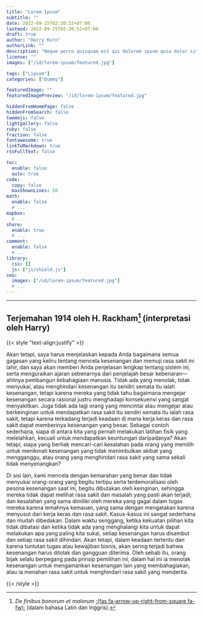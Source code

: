```yaml
---
title: "Lorem Ipsum"
subtitle: ""
date: 2022-09-25T02:20:52+07:00
lastmod: 2022-09-25T02:20:52+07:00
draft: true
author: "Harry Kurn"
authorLink: ""
description: "Neque porro quisquam est qui dolorem ipsum quia dolor sit amet, consectetur, adipisci velit ..."
license: ""
images: ["/id/lorem-ipsum/featured.jpg"]

tags: ["Lipsum"]
categories: ["Dummy"]

featuredImage: ""
featuredImagePreview: "/id/lorem-ipsum/featured.jpg"

hiddenFromHomePage: false
hiddenFromSearch: false
twemoji: false
lightgallery: false
ruby: false
fraction: false
fontawesome: true
linkToMarkdown: true
rssFullText: false

toc:
  enable: false
  auto: true
code:
  copy: false
  maxShownLines: 50
math:
  enable: false
  # ...
mapbox:
  # ...
share:
  enable: true
  # ...
comment:
  enable: false
  # ...
library:
  css: []
  js: ["js/shield.js"]
seo:
  images: ["/id/lorem-ipsum/featured.jpg"]
  # ...
---
```


<!--more-->

---

## Terjemahan 1914 oleh H. Rackham[^1] (interpretasi oleh Harry)

[^1]: *De finibus bonorum et malorum* [:(fas fa-arrow-up-right-from-square fa-fw):][dfbem] (dalam bahasa Latin dan Inggris).

[dfbem]: https://archive.org/details/definibusbonoru02cicegoog "De finibus bonorum et malorum"

{{< style "text-align:justify" >}}

Akan tetapi, saya harus menjelaskan kepada Anda bagaimana semua gagasan yang keliru tentang mencela kesenangan
dan memuji rasa sakit ini lahir, dan saya akan memberi Anda penjelasan lengkap tentang sistem ini, serta menguraikan
ajaran sebenarnya dari penjelajah besar kebenaran—ahlinya pembangun kebahagiaan manusia. Tidak ada yang menolak, tidak
menyukai, atau menghindari kesenangan itu sendiri semata itu ialah kesenangan, tetapi karena mereka yang tidak tahu
bagaimana mengejar kesenangan secara rasional justru menghadapi konsekuensi yang sangat menyakitkan. Juga tidak ada
lagi orang yang mencintai atau mengejar atau berkeinginan untuk mendapatkan rasa sakit itu sendiri semata itu ialah
rasa sakit, tetapi karena terkadang terjadi keadaan di mana kerja keras dan rasa sakit dapat memberinya kesenangan
yang besar. Sebagai contoh sederhana, siapa di antara kita yang pernah melakukan latihan fisik yang melelahkan,
kecuali untuk mendapatkan keuntungan daripadanya? Akan tetapi, siapa yang berhak mencari-cari kesalahan
pada orang yang memilih untuk menikmati kesenangan yang tidak menimbulkan akibat yang mengganggu,
atau orang yang menghindari rasa sakit yang sama sekali tidak menyenangkan?

Di sisi lain, kami mencela dengan kemarahan yang benar dan tidak menyukai orang-orang yang begitu tertipu serta
terdemoralisasi oleh pesona kesenangan saat ini, begitu dibutakan oleh keinginan, sehingga mereka tidak dapat melihat
rasa sakit dan masalah yang pasti akan terjadi; dan kesalahan yang sama dimiliki oleh mereka yang gagal dalam tugas
mereka karena lemahnya kemauan, yang sama dengan mengatakan karena menyusut dari kerja keras dan rasa sakit. Kasus-kasus
ini sangat sederhana dan mudah dibedakan. Dalam waktu senggang, ketika kekuatan pilihan kita tidak dibatasi dan ketika
tidak ada yang menghalangi kita untuk dapat melakukan apa yang paling kita sukai, setiap kesenangan harus disambut dan
setiap rasa sakit dihindari. Akan tetapi, dalam keadaan tertentu dan karena tuntutan tugas atau kewajiban bisnis,
akan sering terjadi bahwa kesenangan harus ditolak dan gangguan diterima. Oleh sebab itu, orang bijak selalu
berpegang pada prinsip pemilihan ini, dalam hal ini ia menolak kesenangan untuk mengamankan kesenangan
lain yang membahagiakan, atau ia menahan rasa sakit untuk menghindari rasa sakit yang menderita.

{{< /style >}}
